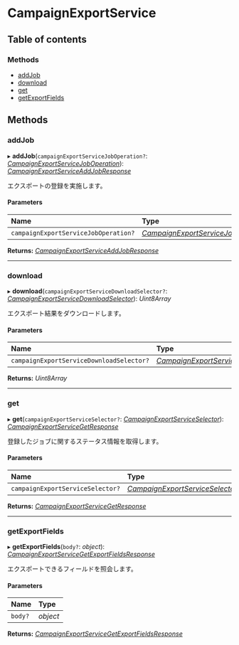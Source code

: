 # CampaignExportService


## Table of contents

### Methods

- [addJob](campaignexportservice.md#addjob)
- [download](campaignexportservice.md#download)
- [get](campaignexportservice.md#get)
- [getExportFields](campaignexportservice.md#getexportfields)

## Methods

### addJob

▸ **addJob**(`campaignExportServiceJobOperation?`: [*CampaignExportServiceJobOperation*](../../data/search/campaignexportservicejoboperation.md)): [*CampaignExportServiceAddJobResponse*](../../data/search/campaignexportserviceaddjobresponse.md)

<div lang=\"ja\">エクスポートの登録を実施します。</div> 

#### Parameters

| Name | Type |
| :------ | :------ |
| `campaignExportServiceJobOperation?` | [*CampaignExportServiceJobOperation*](../../data/search/campaignexportservicejoboperation.md) |

**Returns:** [*CampaignExportServiceAddJobResponse*](../../data/search/campaignexportserviceaddjobresponse.md)

___

### download

▸ **download**(`campaignExportServiceDownloadSelector?`: [*CampaignExportServiceDownloadSelector*](../../data/search/campaignexportservicedownloadselector.md)): *Uint8Array*

<div lang=\"ja\">エクスポート結果をダウンロードします。</div> 

#### Parameters

| Name | Type |
| :------ | :------ |
| `campaignExportServiceDownloadSelector?` | [*CampaignExportServiceDownloadSelector*](../../data/search/campaignexportservicedownloadselector.md) |

**Returns:** *Uint8Array*

___

### get

▸ **get**(`campaignExportServiceSelector?`: [*CampaignExportServiceSelector*](../../data/search/campaignexportserviceselector.md)): [*CampaignExportServiceGetResponse*](../../data/search/campaignexportservicegetresponse.md)

<div lang=\"ja\">登録したジョブに関するステータス情報を取得します。</div> 

#### Parameters

| Name | Type |
| :------ | :------ |
| `campaignExportServiceSelector?` | [*CampaignExportServiceSelector*](../../data/search/campaignexportserviceselector.md) |

**Returns:** [*CampaignExportServiceGetResponse*](../../data/search/campaignexportservicegetresponse.md)

___

### getExportFields

▸ **getExportFields**(`body?`: *object*): [*CampaignExportServiceGetExportFieldsResponse*](../../data/search/campaignexportservicegetexportfieldsresponse.md)

<div lang=\"ja\">エクスポートできるフィールドを照会します。</div> 

#### Parameters

| Name | Type |
| :------ | :------ |
| `body?` | *object* |

**Returns:** [*CampaignExportServiceGetExportFieldsResponse*](../../data/search/campaignexportservicegetexportfieldsresponse.md)
